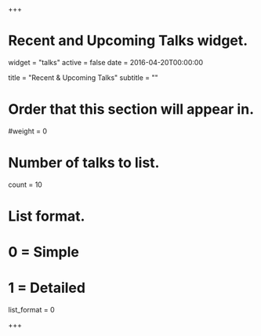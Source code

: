 +++
# Recent and Upcoming Talks widget.
widget = "talks"
active = false
date = 2016-04-20T00:00:00

title = "Recent & Upcoming Talks"
subtitle = ""

# Order that this section will appear in.
#weight = 0

# Number of talks to list.
count = 10

# List format.
#   0 = Simple
#   1 = Detailed
list_format = 0

+++

